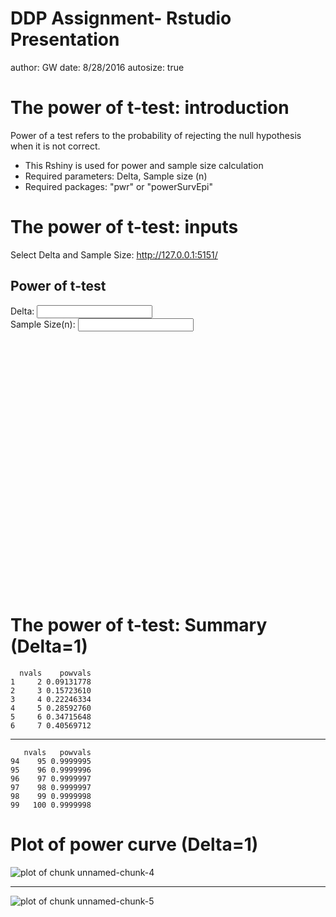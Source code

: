 DDP Assignment- Rstudio Presentation
========================================================
author: GW
date: 8/28/2016
autosize: true

The power of t-test: introduction
========================================================

Power of a test refers to the probability of rejecting the null hypothesis when it is not correct.

- This Rshiny is used for power and sample size calculation
- Required parameters: Delta, Sample size (n)
- Required packages: "pwr" or "powerSurvEpi"


The power of t-test: inputs
========================================================
Select Delta and Sample Size: http://127.0.0.1:5151/
<!--html_preserve--><div class="container-fluid">
<h2>Power of t-test</h2>
<div class="row">
<div class="col-sm-4">
<form class="well">
<div class="form-group shiny-input-container">
<label class="control-label" for="Delta">Delta:</label>
<input class="js-range-slider" id="Delta" data-min="0" data-max="1" data-from="0.8" data-step="0.01" data-grid="true" data-grid-num="10" data-grid-snap="false" data-prettify-separator="," data-keyboard="true" data-keyboard-step="1" data-drag-interval="true" data-data-type="number"/>
</div>
<div class="form-group shiny-input-container">
<label class="control-label" for="ssize">Sample Size(n):</label>
<input class="js-range-slider" id="ssize" data-min="2" data-max="100" data-from="20" data-step="1" data-grid="true" data-grid-num="9.8" data-grid-snap="false" data-prettify-separator="," data-keyboard="true" data-keyboard-step="1.02040816326531" data-drag-interval="true" data-data-type="number"/>
</div>
</form>
</div>
<div class="col-sm-8">
<div id="distPlot" class="shiny-plot-output" style="width: 100% ; height: 400px"></div>
</div>
</div>
</div><!--/html_preserve-->

The power of t-test: Summary (Delta=1)
========================================================

```
  nvals    powvals
1     2 0.09131778
2     3 0.15723610
3     4 0.22246334
4     5 0.28592760
5     6 0.34715648
6     7 0.40569712
```
***

```
   nvals   powvals
94    95 0.9999995
95    96 0.9999996
96    97 0.9999997
97    98 0.9999997
98    99 0.9999998
99   100 0.9999998
```

Plot of power curve (Delta=1)
========================================================

![plot of chunk unnamed-chunk-4](DDP_assignment-figure/unnamed-chunk-4-1.png)

***

![plot of chunk unnamed-chunk-5](DDP_assignment-figure/unnamed-chunk-5-1.png)





